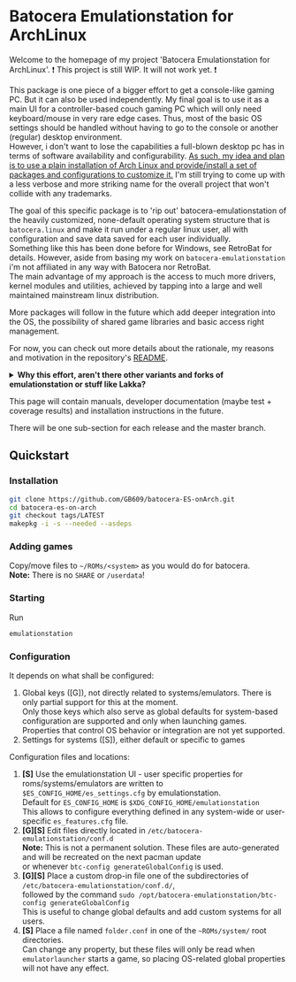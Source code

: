 # Batocera Emulationstation for ArchLinux
  
Welcome to the homepage of my project 'Batocera Emulationstation for ArchLinux'.
❗ This project is still WIP. It will not work yet. ❗

This package is one piece of a bigger effort to get a console-like gaming PC. But it can also be used independently. My final goal is to use it as a main UI for a controller-based couch gaming PC which will only need keyboard/mouse in very rare edge cases. Thus, most of the basic OS settings should be handled without having to go to the console or another (regular) desktop environment.  
However, i don't want to lose the capabilities a full-blown desktop pc has in terms of software availability and configurability. <u>As such, my idea and plan is to use a plain installation of Arch Linux and provide/install a set of packages and configurations to customize it.</u> I'm still trying to come up with a less verbose and more striking name for the overall project that won't collide with any trademarks.

The goal of this specific package is to 'rip out' batocera-emulationstation of the heavily customized, none-default operating system structure that is `batocera.linux` and make it run under a regular linux user, all with configuration and save data saved for each user individually.  
Something like this has been done before for Windows, see RetroBat for details. However, aside from basing my work on `batocera-emulationstation` i'm not affiliated in any way with Batocera nor RetroBat.  
The main advantage of my approach is the access to much more drivers, kernel modules and utilities, achieved by tapping into a large and well maintained mainstream linux distribution.

More packages will follow in the future which add deeper integration into the OS, the possibility of shared game libraries and basic access right management.

For now, you can check out more details about the rationale, my reasons and motivation in the repository's [README](https://github.com/GB609/batocera-ES-onArch?tab=readme-ov-file#readme-ov-file).

<details>
  <summary><strong>Why this effort, aren't there other variants and forks of emulationstation or stuff like Lakka?</strong></summary>
  <blockquote>
I thought about this and evaluated ES-DE (version 3.0.3):<br>
It is a great piece of software in and of itself, but it lacks the external hooks and configuration capabilities i need for a deeper integration with the OS at the end.<br>
Moreover, i think batocera-emulationstation's support for custom systems, custom collections and system grouping is much better.<br>
And its media file management is less hardcoded, but depending on gamelist.xml data which makes it more suitable to a shared-library setup.
<br><br>
* Lakka is too similar to batocera for my taste. Its UI is also based on RetroArch, which i personally don't like.
  </blockquote>
</details>

This page will contain manuals, developer documentation (maybe test + coverage results) and installation instructions in the future.

There will be one sub-section for each release and the master branch.

## Quickstart

### Installation

```sh
git clone https://github.com/GB609/batocera-ES-onArch.git
cd batocera-es-on-arch
git checkout tags/LATEST
makepkg -i -s --needed --asdeps
```

### Adding games
Copy/move files to `~/ROMs/<system>` as you would do for batocera.  
**Note:** There is no `SHARE` or `/userdata`!

### Starting
Run

```sh
emulationstation
```

### Configuration

It depends on what shall be configured:
1. Global keys ([G]), not directly related to systems/emulators. There is only partial support for this at the moment.  
   Only those keys which also serve as global defaults for system-based configuration are supported and only when launching games.  
   Properties that control OS behavior or integration are not yet supported.
2. Settings for systems ([S]), either default or specific to games

Configuration files and locations:

1. **[S]** Use the emulationstation UI - user specific properties for roms/systems/emulators are written to `$ES_CONFIG_HOME/es_settings.cfg` by emulationstation.  
   Default for `ES_CONFIG_HOME` is `$XDG_CONFIG_HOME/emulationstation`  
   This allows to configure everything defined in any system-wide or user-specific `es_features.cfg` file.
2. **[G][S]** Edit files directly located in `/etc/batocera-emulationstation/conf.d`  
   **Note:** This is not a permanent solution. These files are auto-generated and will be recreated on the next pacman update  
   or whenever `btc-config generateGlobalConfig` is used.
3. **[G][S]** Place a custom drop-in file one of the subdirectories of `/etc/batocera-emulationstation/conf.d/`,  
   followed by the command `sudo /opt/batocera-emulationstation/btc-config generateGlobalConfig`  
   This is useful to change global defaults and add custom systems for all users.
4. **[S]** Place a file named `folder.conf` in one of the `~ROMs/system/` root directories.  
   Can change any property, but these files will only be read when `emulatorlauncher` starts a game, so placing OS-related global properties will not have any effect.

<!-- generated-links -->
